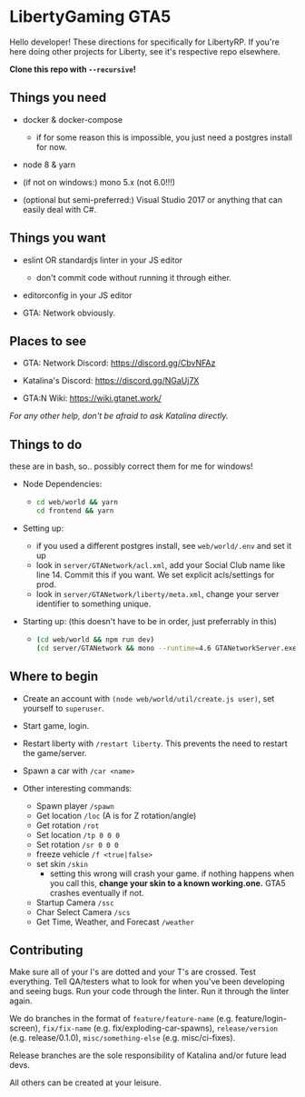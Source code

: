 # LibertyGaming GTA5

Hello developer! These directions for specifically for LibertyRP. If you're here doing other projects for Liberty, see it's respective repo elsewhere.

**Clone this repo with `--recursive`!**

## Things you need

- docker & docker-compose
  + if for some reason this is impossible, you just need a postgres install for now.

- node 8 & yarn

- (if not on windows:) mono 5.x (not 6.0!!!)

- (optional but semi-preferred:) Visual Studio 2017 or anything that can easily deal with C#. 

## Things you want

- eslint OR standardjs linter in your JS editor
  + don't commit code without running it through either.

- editorconfig in your JS editor

- GTA: Network obviously.

## Places to see

- GTA: Network Discord: https://discord.gg/CbvNFAz

- Katalina's Discord: https://discord.gg/NGaUj7X

- GTA:N Wiki: https://wiki.gtanet.work/

*For any other help, don't be afraid to ask Katalina directly.*

## Things to do

these are in bash, so.. possibly correct them for me for windows! 

- Node Dependencies:
  + ```bash
    cd web/world && yarn
    cd frontend && yarn
    ```

- Setting up:
  + if you used a different postgres install, see `web/world/.env` and set it up
  + look in `server/GTANetwork/acl.xml`, add your Social Club name like line 14. Commit this if you want. We set explicit acls/settings for prod.
  + look in `server/GTANetwork/liberty/meta.xml`, change your server identifier to something unique.

- Starting up: (this doesn't have to be in order, just preferrably in this)
  + ```bash
    (cd web/world && npm run dev)
    (cd server/GTANetwork && mono --runtime=4.6 GTANetworkServer.exe) # don't use mono for windows, obviously.
    ```

## Where to begin

- Create an account with `(node web/world/util/create.js user)`, set yourself to `superuser`.

- Start game, login.

- Restart liberty with `/restart liberty`. This prevents the need to restart the game/server.

- Spawn a car with `/car <name>`

- Other interesting commands:
  + Spawn player `/spawn`
  + Get location `/loc` (A is for Z rotation/angle)
  + Get rotation `/rot` 
  + Set location `/tp 0 0 0`
  + Set rotation `/sr 0 0 0`
  + freeze vehicle `/f <true|false>`
  + set skin `/skin` 
    - setting this wrong will crash your game. if nothing happens when you call this, **change your skin to a known working.one.** GTA5 crashes eventually if not.
  + Startup Camera `/ssc`
  + Char Select Camera `/scs`
  + Get Time, Weather, and Forecast `/weather`


## Contributing

Make sure all of your I's are dotted and your T's are crossed. Test everything. Tell QA/testers what to look for when you've been developing and seeing bugs. Run your code through the linter. Run it through the linter again.

We do branches in the format of `feature/feature-name` (e.g. feature/login-screen), `fix/fix-name` (e.g. fix/exploding-car-spawns), `release/version` (e.g. release/0.1.0), `misc/something-else` (e.g. misc/ci-fixes). 

Release branches are the sole responsibility of Katalina and/or future lead devs.

All others can be created at your leisure.